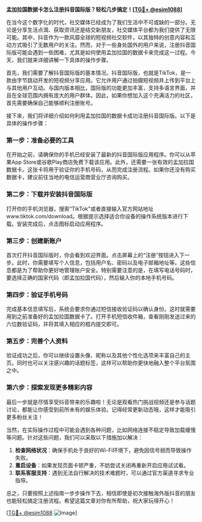 **孟加拉国数据卡怎么注册抖音国际版？轻松几步搞定！[[TG💪+ @esim1088](https://t.me/s/esim1088)]**

在当今这个数字化的时代，社交媒体已经成为了我们生活中不可或缺的一部分。无论是分享生活点滴、获取资讯还是结交新朋友，社交媒体平台都为我们提供了无限可能。其中，抖音作为一款风靡全球的短视频社交软件，以其独特的创意内容和互动方式吸引了无数用户的关注。然而，对于一些身处国外的用户来说，注册抖音国际版可能会遇到一些困难，尤其是如何使用孟加拉国的数据卡来完成这一过程。今天，我们就来详细讲解一下具体的操作步骤。

首先，我们需要了解抖音国际版的基本情况。抖音国际版，也就是TikTok，是一款由字节跳动开发的短视频分享应用。它允许用户通过拍摄短视频并上传到平台上与其他用户互动。与国内版本相比，国际版的功能更加丰富，支持多语言界面，并且在全球范围内拥有庞大的用户群体。因此，如果你想加入这个充满活力的社区，首先需要确保自己能够顺利注册账号。

接下来，我们将详细介绍如何利用孟加拉国的数据卡成功注册抖音国际版。以下是具体的操作步骤：

### 第一步：准备必要的工具

在开始之前，请确保你的手机已经安装了最新的抖音国际版应用程序。你可以从苹果App Store或谷歌Play商店免费下载该应用。此外，还需要一张有效的孟加拉国数据卡。这张卡将用于验证你的手机号码，从而完成注册流程。如果你还没有购买数据卡，建议前往当地的电信运营商营业厅咨询购买。

### 第二步：下载并安装抖音国际版

打开你的手机浏览器，搜索“TikTok”或者直接输入官方网站地址www.tiktok.com/download。根据提示选择适合你设备的操作系统版本进行下载。安装完成后，点击图标启动应用程序。

### 第三步：创建新账户

首次打开抖音国际版时，你会看到欢迎界面。点击屏幕上的“注册”按钮进入下一步。此时，你需要填写个人信息，包括用户名、密码以及电子邮箱地址等。这些信息都是为了帮助你更好地管理账户安全。特别需要注意的是，在填写电话号码时，要选择正确的国家代码（即孟加拉国代码），然后输入你的本地手机号码。

### 第四步：验证手机号码

完成基本信息填写后，系统会要求你通过短信接收验证码以确认身份。这时就需要用到之前准备好的孟加拉国数据卡了。打开手机短信收件箱，查看刚刚发送过来的六位数验证码，并将其填入相应的框内提交即可。

### 第五步：完善个人资料

验证成功之后，你可以继续设置头像、昵称以及其他个性化选项来丰富自己的主页。同时也可以关注感兴趣的话题标签，这样可以帮助你更快地融入整个平台氛围之中。

### 第六步：探索发现更多精彩内容

最后一步就是尽情享受抖音带来的乐趣啦！无论是观看热门挑战视频还是参与话题讨论，都能让你感受到前所未有的娱乐体验。记得经常更新动态哦，这样才能吸引更多粉丝关注！

当然，在实际操作过程中可能会遇到各种问题，比如网络连接不稳定导致加载缓慢等问题。针对这些问题，我们可以采取以下措施加以解决：

1. **检查网络状况**：确保手机处于良好的Wi-Fi环境下，避免因信号弱而导致操作失败。
2. **重启设备**：如果发现页面卡顿严重，不妨尝试关闭再重新开启应用试试看。
3. **联系客服支持**：遇到无法自行解决的技术难题时，可以通过官方渠道寻求专业指导。

总之，只要按照上述指南一步步操作下去，相信即使是初次接触海外版抖音的朋友也能轻松搞定注册流程。希望这篇文章对你有所帮助，祝大家玩得开心！

[[TG💪+ @esim1088](https://t.me/s/esim1088) ![Image](https://i.postimg.cc/4NQfJmqS/Snipaste-2025-05-13-00-14-12.png)]